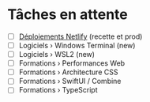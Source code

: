 # Tâches en attente

- [ ] [Déploiements Netlify](https://docusaurus.io/docs/deployment#deploying-to-netlify) (recette et prod)
- [ ] Logiciels › Windows Terminal (new)
- [ ] Logiciels › WSL2 (new)
- [ ] Formations › Performances Web
- [ ] Formations › Architecture CSS
- [ ] Formations › SwiftUI / Combine
- [ ] Formations › TypeScript
